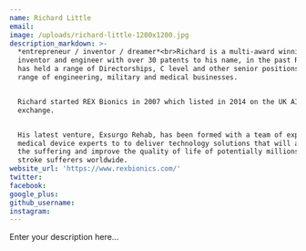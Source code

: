 ```yaml
---
name: Richard Little
email:
image: /uploads/richard-little-1200x1200.jpg
description_markdown: >-
  *entrepreneur / inventor / dreamer*<br>Richard is a multi-award winning
  inventor and engineer with over 30 patents to his name, in the past Richard
  has held a range of Directorships, C level and other senior positions in a
  range of engineering, military and medical businesses.


  Richard started REX Bionics in 2007 which listed in 2014 on the UK AIM stock
  exchange.


  His latest venture, Exsurgo Rehab, has been formed with a team of experienced
  medical device experts to to deliver technology solutions that will alleviate
  the suffering and improve the quality of life of potentially millions of
  stroke sufferers worldwide.
website_url: 'https://www.rexbionics.com/'
twitter:
facebook:
google_plus:
github_username:
instagram:
---
```


Enter your description here...
